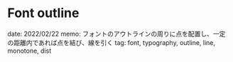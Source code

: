 # Font outline

date: 2022/02/22
memo: フォントのアウトラインの周りに点を配置し、一定の距離内であれば点を結び、線を引く
tag: font, typography, outline, line, monotone, dist
